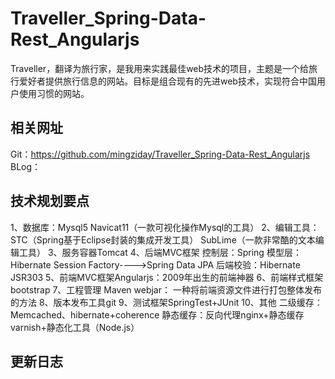 # Traveller_Spring-Data-Rest_Angularjs
Traveller，翻译为旅行家，是我用来实践最佳web技术的项目，主题是一个给旅行爱好者提供旅行信息的网站。目标是组合现有的先进web技术，实现符合中国用户使用习惯的网站。

相关网址
-------------------------
Git：https://github.com/mingziday/Traveller_Spring-Data-Rest_Angularjs
BLog：

技术规划要点
-------------------------
1、数据库：Mysql5
Navicat11（一款可视化操作Mysql的工具）
2、编辑工具：
STC（Spring基于Eclipse封装的集成开发工具）
SubLime（一款非常酷的文本编辑工具）
3、服务容器Tomcat
4、后端MVC框架
控制层：Spring
模型层：Hibernate Session Factory---->Spring Data JPA
后端校验：Hibernate JSR303
5、前端MVC框架Angularjs：2009年出生的前端神器
6、前端样式框架
bootstrap
7、工程管理
Maven
webjar： 一种将前端资源文件进行打包整体发布的方法
8、版本发布工具git
9、测试框架SpringTest+JUnit
10、其他
二级缓存：Memcached、hibernate+coherence
静态缓存：反向代理nginx+静态缓存varnish+静态化工具（Node.js）

更新日志
-------------------------

